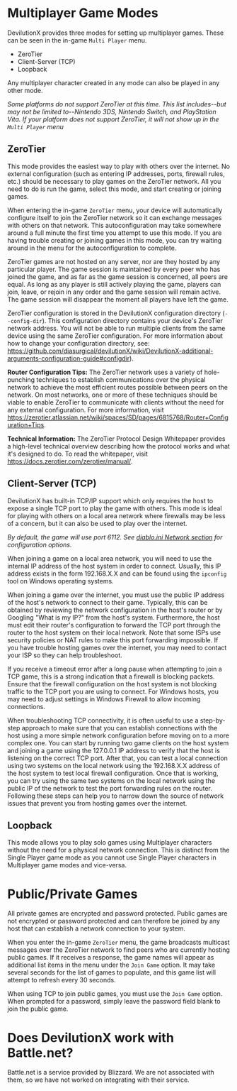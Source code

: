 # Multiplayer Game Modes

DevilutionX provides three modes for setting up multiplayer games. These can be seen in the in-game `Multi Player` menu.

* ZeroTier
* Client-Server (TCP)
* Loopback

Any multiplayer character created in any mode can also be played in any other mode.

*Some platforms do not support ZeroTier at this time. This list includes--but may not be limited to--Nintendo 3DS, Nintendo Switch, and PlayStation Vita. If your platform does not support ZeroTier, it will not show up in the `Multi Player` menu*

## ZeroTier

This mode provides the easiest way to play with others over the internet. No external configuration (such as entering IP addresses, ports, firewall rules, etc.) should be necessary to play games on the ZeroTier network. All you need to do is run the game, select this mode, and start creating or joining games.

When entering the in-game `ZeroTier` menu, your device will automatically configure itself to join the ZeroTier network so it can exchange messages with others on that network. This autoconfiguration may take somewhere around a full minute the first time you attempt to use this mode. If you are having trouble creating or joining games in this mode, you can try waiting around in the menu for the autoconfiguration to complete.

ZeroTier games are not hosted on any server, nor are they hosted by any particular player. The game session is maintained by every peer who has joined the game, and as far as the game session is concerned, all peers are equal. As long as any player is still actively playing the game, players can join, leave, or rejoin in any order and the game session will remain active. The game session will disappear the moment all players have left the game.

ZeroTier configuration is stored in the DevilutionX configuration directory (`--config-dir`). This configuration directory contains your device's ZeroTier network address. You will not be able to run multiple clients from the same device using the same ZeroTier configuration. For more information about how to change your configuration directory, see: https://github.com/diasurgical/devilutionX/wiki/DevilutionX-additional-arguments-configuration-guide#configdir).

**Router Configuration Tips:** The ZeroTier network uses a variety of hole-punching techniques to establish communications over the physical network to achieve the most efficient routes possible between peers on the network. On most networks, one or more of these techniques should be viable to enable ZeroTier to communicate with clients without the need for any external configuration. For more information, visit https://zerotier.atlassian.net/wiki/spaces/SD/pages/6815768/Router+Configuration+Tips.

**Technical Information:** The ZeroTier Protocol Design Whitepaper provides a high-level technical overview describing how the protocol works and what it's designed to do. To read the whitepaper, visit https://docs.zerotier.com/zerotier/manual/.

## Client-Server (TCP)

DevilutionX has built-in TCP/IP support which only requires the host to expose a single TCP port to play the game with others. This mode is ideal for playing with others on a local area network where firewalls may be less of a concern, but it can also be used to play over the internet.

*By default, the game will use port 6112. See [diablo.ini Network section](https://github.com/diasurgical/devilutionX/wiki/DevilutionX-diablo.ini-configuration-guide#Network) for configuration options.*

When joining a game on a local area network, you will need to use the internal IP address of the host system in order to connect. Usually, this IP address exists in the form 192.168.X.X and can be found using the `ipconfig` tool on Windows operating systems.

When joining a game over the internet, you must use the public IP address of the host's network to connect to their game. Typically, this can be obtained by reviewing the network configuration in the host's router or by Googling "What is my IP?" from the host's system. Furthermore, the host must edit their router's configuration to forward the TCP port through the router to the host system on their local network. Note that some ISPs use security policies or NAT rules to make this port forwarding impossible. If you have trouble hosting games over the internet, you may need to contact your ISP so they can help troubleshoot.

If you receive a timeout error after a long pause when attempting to join a TCP game, this is a strong indication that a firewall is blocking packets. Ensure that the firewall configuration on the host system is not blocking traffic to the TCP port you are using to connect. For Windows hosts, you may need to adjust settings in Windows Firewall to allow incoming connections.

When troubleshooting TCP connectivity, it is often useful to use a step-by-step approach to make sure that you can establish connections with the host using a more simple network configuration before moving on to a more complex one. You can start by running two game clients on the host system and joining a game using the 127.0.0.1 IP address to verify that the host is listening on the correct TCP port. After that, you can test a local connection using two systems on the local network using the 192.168.X.X address of the host system to test local firewall configuration. Once that is working, you can try using the same two systems on the local network using the public IP of the network to test the port forwarding rules on the router. Following these steps can help you to narrow down the source of network issues that prevent you from hosting games over the internet.

## Loopback

This mode allows you to play solo games using Multiplayer characters without the need for a physical network connection. This is distinct from the Single Player game mode as you cannot use Single Player characters in Multiplayer game modes and vice-versa.

# Public/Private Games

All private games are encrypted and password protected. Public games are not encrypted or password protected and can therefore be joined by any host that can establish a network connection to your system.

When you enter the in-game `ZeroTier` menu, the game broadcasts multicast messages over the ZeroTier network to find peers who are currently hosting public games. If it receives a response, the game names will appear as additional list items in the menu under the `Join Game` option. It may take several seconds for the list of games to populate, and this game list will attempt to refresh every 30 seconds.

When using TCP to join public games, you must use the `Join Game` option. When prompted for a password, simply leave the password field blank to join the public game.

# Does DevilutionX work with Battle.net?

Battle.net is a service provided by Blizzard. We are not associated with them, so we have not worked on integrating with their service.